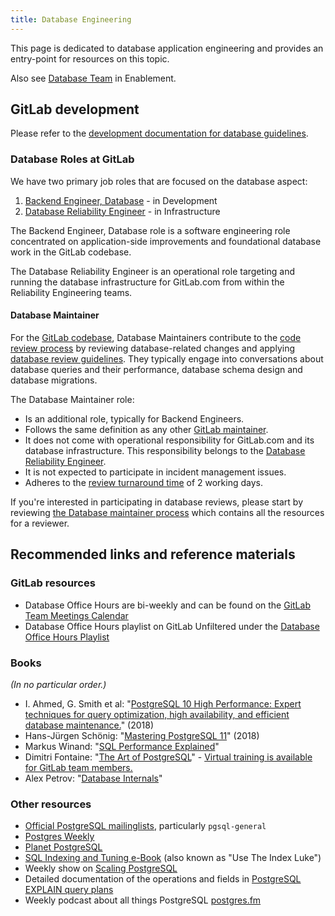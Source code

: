```yaml
---
title: Database Engineering
---
```


This page is dedicated to database application engineering and provides an entry-point for resources on this topic.

Also see [Database Team](/handbook/engineering/infrastructure-platforms/data-access/database-framework/) in Enablement.

## GitLab development

Please refer to the [development documentation for database guidelines](https://docs.gitlab.com/ee/development/#database-guides).

### Database Roles at GitLab

We have two primary job roles that are focused on the database aspect:

1. [Backend Engineer, Database](/job-families/engineering/backend-engineer/) - in Development
2. [Database Reliability Engineer](/job-families/engineering/infrastructure/database-reliability-engineer/) - in Infrastructure

The Backend Engineer, Database role is a software engineering role concentrated on application-side improvements and foundational database work in the GitLab codebase.

The Database Reliability Engineer is an operational role targeting and running the database infrastructure for GitLab.com from within the Reliability Engineering teams.

#### Database Maintainer

For the [GitLab codebase](https://gitlab.com/gitlab-org/gitlab), Database Maintainers contribute to the [code review process](https://docs.gitlab.com/ee/development/code_review.html) by reviewing database-related changes and applying [database review guidelines](https://docs.gitlab.com/ee/development/database_review.html). They typically engage into conversations about database queries and their performance, database schema design and database migrations.

The Database Maintainer role:

* Is an additional role, typically for Backend Engineers.
* Follows the same definition as any other [GitLab maintainer](/handbook/engineering/workflow/code-review/#maintainer).
* It does not come with operational responsibility for GitLab.com and its database infrastructure. This responsibility belongs to the [Database Reliability Engineer](/job-families/engineering/infrastructure/database-reliability-engineer/).
* It is not expected to participate in incident management issues.
* Adheres to the [review turnaround time](https://docs.gitlab.com/ee/development/code_review.html#review-turnaround-time) of 2 working days.

If you're interested in participating in database reviews, please start by reviewing [the Database maintainer process](https://gitlab.com/gitlab-com/www-gitlab-com/-/blob/master/sites/handbook/source/handbook/engineering/workflow/code-review/index.md#project-maintainer-process-for-gitlab-database) which contains all the resources for a reviewer.

## Recommended links and reference materials

### GitLab resources

* Database Office Hours are bi-weekly and can be found on the [GitLab Team Meetings Calendar](/handbook/tools-and-tips/#gitlab-team-meetings-calendar)
* Database Office Hours playlist on GitLab Unfiltered under the [Database Office Hours Playlist](https://www.youtube.com/playlist?list=PL05JrBw4t0Kp-kqXeiF7fF7cFYaKtdqXM)

### Books

*(In no particular order.)*

* I. Ahmed, G. Smith et al: "[PostgreSQL 10 High Performance: Expert techniques for query optimization, high availability, and efficient database maintenance.](https://www.amazon.com/dp/1788474481)" (2018)
* Hans-Jürgen Schönig: "[Mastering PostgreSQL 11](https://www.amazon.com/Mastering-PostgreSQL-techniques-fault-tolerant-applications/dp/1789537819)" (2018)
* Markus Winand: "[SQL Performance Explained](https://sql-performance-explained.com/)"
* Dimitri Fontaine: "[The Art of PostgreSQL](https://theartofpostgresql.com/)" - [Virtual training is available for GitLab team members.](https://gitlab.com/gitlab-org/database-team/team-tasks/-/issues/23)
* Alex Petrov: "[Database Internals](https://www.databass.dev/)"

### Other resources

* [Official PostgreSQL mailinglists](https://www.postgresql.org/list/), particularly `pgsql-general`
* [Postgres Weekly](https://postgresweekly.com)
* [Planet PostgreSQL](https://planet.postgresql.org)
* [SQL Indexing and Tuning e-Book](https://use-the-index-luke.com/) (also known as "Use The Index Luke")
* Weekly show on [Scaling PostgreSQL](https://www.scalingpostgres.com/)
* Detailed documentation of the operations and fields in [PostgreSQL EXPLAIN query plans](https://www.pgmustard.com/docs/explain)
* Weekly podcast about all things PostgreSQL [postgres.fm](https://postgres.fm)
